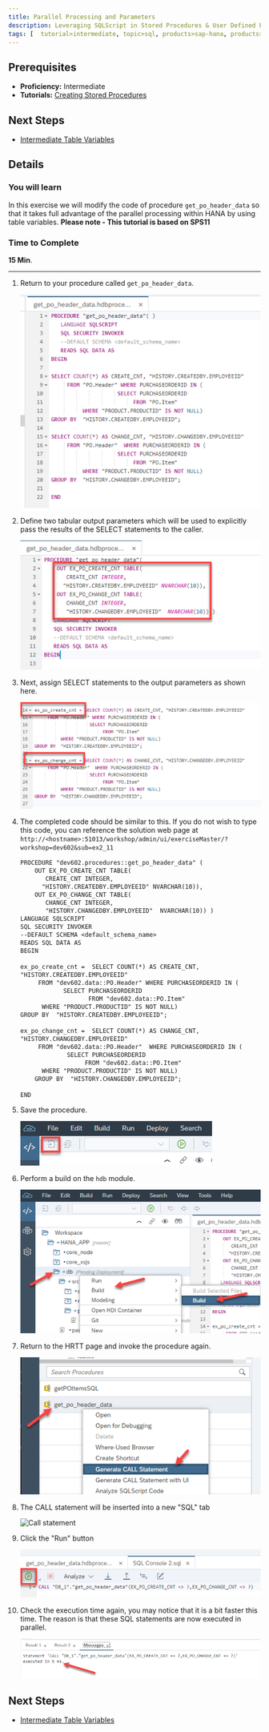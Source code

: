 ```yaml
---
title: Parallel Processing and Parameters
description: Leveraging SQLScript in Stored Procedures & User Defined Functions
tags: [  tutorial>intermediate, topic>sql, products>sap-hana, products>sap-hana\,-express-edition ]
---
```

## Prerequisites  
 - **Proficiency:** Intermediate
 - **Tutorials:** [Creating Stored Procedures](http://www.sap.com/developer/tutorials/xsa-sqlscript-stored-proc.html)

## Next Steps
 - [Intermediate Table Variables](http://www.sap.com/developer/tutorials/xsa-sqlscript-table-var.html)

## Details
### You will learn  
In this exercise we will modify the code of procedure `get_po_header_data`  so that it takes full advantage of the parallel processing within HANA by using table variables.
**Please note - This tutorial is based on SPS11**

### Time to Complete
**15 Min**.

---

1. Return to your procedure called `get_po_header_data`.

	![Existing Procedure](1.png)

2. Define two tabular output parameters which will be used to explicitly pass the results of the SELECT statements to the caller.

	![Define output](2.png)

3. Next, assign SELECT statements to the output parameters as shown here.

	![assign select](3.png)

4. The completed code should be similar to this. If you do not wish to type this code, you can reference the solution web page at `http://<hostname>:51013/workshop/admin/ui/exerciseMaster/?workshop=dev602&sub=ex2_11`

    ```
    PROCEDURE "dev602.procedures::get_po_header_data" (
        OUT EX_PO_CREATE_CNT TABLE(
           CREATE_CNT INTEGER,
          "HISTORY.CREATEDBY.EMPLOYEEID" NVARCHAR(10)),
        OUT EX_PO_CHANGE_CNT TABLE(
           CHANGE_CNT INTEGER,
           "HISTORY.CHANGEDBY.EMPLOYEEID"  NVARCHAR(10)) )  
   	LANGUAGE SQLSCRIPT
   	SQL SECURITY INVOKER
   	--DEFAULT SCHEMA <default_schema_name>
   	READS SQL DATA AS
	BEGIN

	ex_po_create_cnt =  SELECT COUNT(*) AS CREATE_CNT, "HISTORY.CREATEDBY.EMPLOYEEID"
         FROM "dev602.data::PO.Header" WHERE PURCHASEORDERID IN (
                SELECT PURCHASEORDERID
                       FROM "dev602.data::PO.Item"
          WHERE "PRODUCT.PRODUCTID" IS NOT NULL)
  	GROUP BY  "HISTORY.CREATEDBY.EMPLOYEEID";

	ex_po_change_cnt =  SELECT COUNT(*) AS CHANGE_CNT, "HISTORY.CHANGEDBY.EMPLOYEEID"
         FROM "dev602.data::PO.Header"  WHERE PURCHASEORDERID IN (
                 SELECT PURCHASEORDERID
                      FROM "dev602.data::PO.Item"
          WHERE "PRODUCT.PRODUCTID" IS NOT NULL)
        GROUP BY  "HISTORY.CHANGEDBY.EMPLOYEEID";

	END
    ```

5. Save the procedure.

	![Save Procedure](5.png)

6. Perform a build on the `hdb` module.

	![Build Module](6.png)

7. Return to the HRTT page and invoke the procedure again.

	![HRTT](7.png)

8. The CALL statement will be inserted into a new "SQL" tab

	![Call statement](8.png)

9. Click the "Run" button

	![Run](9.png)

10. Check the execution time again, you may notice that it is a bit faster this time. The reason is that these SQL statements are now executed in parallel.

	![Check execution time](10.png)


## Next Steps
 - [Intermediate Table Variables](http://www.sap.com/developer/tutorials/xsa-sqlscript-table-var.html)
